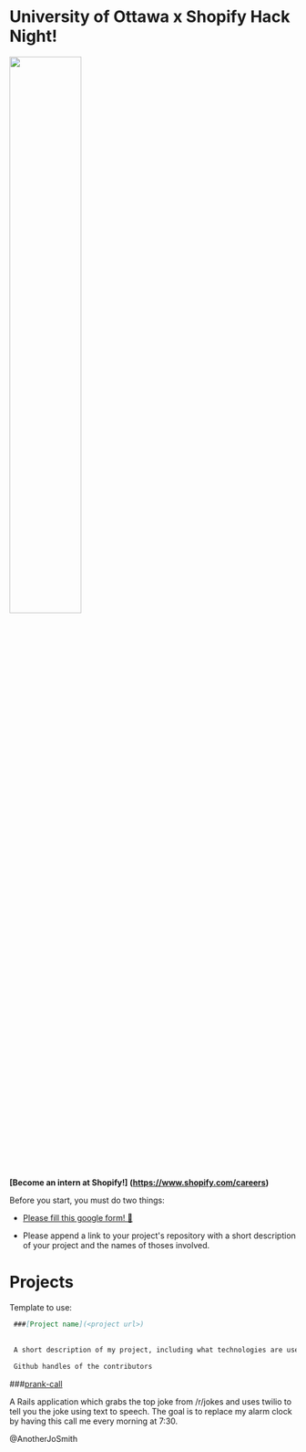 # University of Ottawa x Shopify Hack Night!

<img src="http://i.imgur.com/ntPY750.jpg" width="50%"/>

**[Become an intern at Shopify!] (https://www.shopify.com/careers)**

Before you start, you must do two things:

 - [Please fill this google form! :pineapple:](https://docs.google.com/forms/d/1Ww65_KwO5s5rliz-fnaXaC-QDQ48HlfGKwLLRW06ZKM/viewform?usp=send_form)

 - Please append a link to your project's repository with a short description of your project and the names of thoses involved.

# Projects

Template to use:
```markdown
 ###[Project name](<project url>)
 
 
 A short description of my project, including what technologies are used.
 
 Github handles of the contributors
```

###[prank-call](https://github.com/AnotherJoSmith/prank-call)
 
 A Rails application which grabs the top joke from /r/jokes and uses twilio to tell you the joke using text to speech. The goal is to replace my alarm clock by having this call me every morning at 7:30.
 
 @AnotherJoSmith
 
